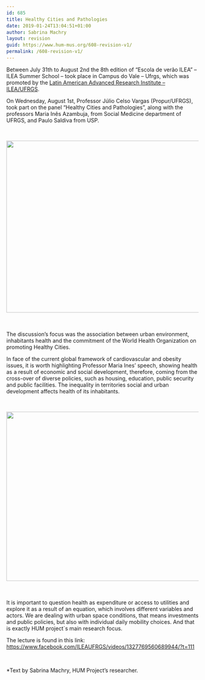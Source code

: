 ```yaml
---
id: 685
title: Healthy Cities and Pathologies
date: 2019-01-24T13:04:51+01:00
author: Sabrina Machry
layout: revision
guid: https://www.hum-mus.org/608-revision-v1/
permalink: /608-revision-v1/
---
```

<span style="font-weight: 400;">Between July 31th to August 2nd the 8th edition of “Escola de verão ILEA” &#8211; ILEA Summer School &#8211; took place in Campus do Vale &#8211; Ufrgs, which was promoted by the <a href="https://www.facebook.com/ILEAUFRGS/">Latin American Advanced Research Institute &#8211; ILEA/UFRGS</a>.</span>

<span style="font-weight: 400;">On Wednesday, August 1st, Professor Júlio Celso Vargas (Propur/UFRGS), took part on the panel “Healthy Cities and Pathologies”, along with the professors Maria Inês Azambuja, from Social Medicine department of UFRGS, and Paulo Saldiva from USP.</span>

&nbsp;

<img class="wp-image-599 aligncenter" src="/wp-content/uploads/2018/08/IMG_20180802_152709.jpg?resize=601%2C451&#038;ssl=1" alt="" width="601" height="451" srcset="/wp-content/uploads/2018/08/IMG_20180802_152709.jpg?resize=300%2C225&ssl=1 300w, /wp-content/uploads/2018/08/IMG_20180802_152709.jpg?resize=768%2C576&ssl=1 768w, /wp-content/uploads/2018/08/IMG_20180802_152709.jpg?resize=1024%2C768&ssl=1 1024w, /wp-content/uploads/2018/08/IMG_20180802_152709.jpg?w=2000&ssl=1 2000w, /wp-content/uploads/2018/08/IMG_20180802_152709.jpg?w=3000&ssl=1 3000w" sizes="(max-width: 601px) 100vw, 601px" data-recalc-dims="1" /> 

&nbsp;

<span style="font-weight: 400;">The discussion&#8217;s focus was the association between urban environment, inhabitants health and the commitment of the World Health Organization on promoting Healthy Cities. </span>

<span style="font-weight: 400;">In face of the current global framework of cardiovascular and obesity issues, it is worth highlighting Professor Maria Ines&#8217; speech, showing health as a result of economic and social development, therefore, coming from the cross-over of diverse policies, such as housing, education, public security and public facilities. The inequality in territories social and urban development affects health of its inhabitants.</span>

&nbsp;

<img class="wp-image-600 aligncenter" src="/wp-content/uploads/2018/08/IMG_20180802_153103.jpg?resize=600%2C444&#038;ssl=1" alt="" width="600" height="444" srcset="/wp-content/uploads/2018/08/IMG_20180802_153103.jpg?resize=300%2C222&ssl=1 300w, /wp-content/uploads/2018/08/IMG_20180802_153103.jpg?resize=768%2C568&ssl=1 768w, /wp-content/uploads/2018/08/IMG_20180802_153103.jpg?resize=1024%2C757&ssl=1 1024w, /wp-content/uploads/2018/08/IMG_20180802_153103.jpg?w=2000&ssl=1 2000w, /wp-content/uploads/2018/08/IMG_20180802_153103.jpg?w=3000&ssl=1 3000w" sizes="(max-width: 600px) 100vw, 600px" data-recalc-dims="1" /> 

&nbsp;

<span style="font-weight: 400;">It is important to question health as expenditure or access to utilities and explore it as a result of an equation, which involves different variables and actors. We are dealing with urban space conditions, that means investments and public policies, but also with individual daily mobility choices. And that is exactly HUM project`s main research focus.</span>

<span style="font-weight: 400;">The lecture is found in this link: </span>[<span style="font-weight: 400;">https://www.facebook.com/ILEAUFRGS/videos/1327769560689944/?t=111</span>](https://www.facebook.com/ILEAUFRGS/videos/1327769560689944/?t=111)

&nbsp;

*Text by Sabrina Machry, HUM Project&#8217;s researcher.